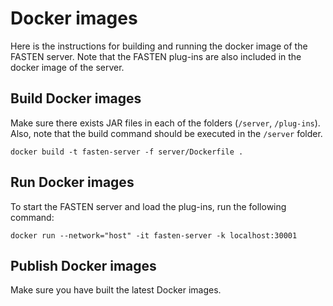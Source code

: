 # Docker images
Here is the instructions for building and running the docker image of the FASTEN server. Note that the FASTEN plug-ins are also included in the docker image of the server.

## Build Docker images
Make sure there exists JAR files in each of the folders (`/server`, `/plug-ins`). Also, note that the build command should be executed in the `/server` folder.

```
docker build -t fasten-server -f server/Dockerfile .
```

## Run Docker images
To start the FASTEN server and load the plug-ins, run the following command:

```
docker run --network="host" -it fasten-server -k localhost:30001
```

## Publish Docker images
Make sure you have built the latest Docker images.
